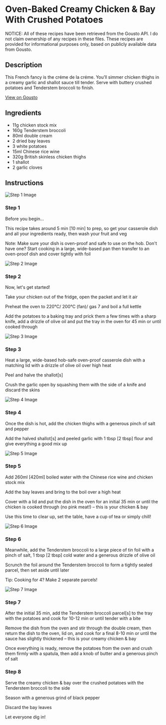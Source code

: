 # Oven-Baked Creamy Chicken & Bay With Crushed Potatoes

NOTICE: All of these recipes have been retrieved from the Gousto API. I do not claim ownership of any recipes in these files. These recipes are provided for informational purposes only, based on publicly available data from Gousto.

## Description

This French fancy is the créme de la créme. You’ll simmer chicken thighs in a creamy garlic and shallot sauce till tender. Serve with buttery crushed potatoes and Tenderstem broccoli to finish.

[View on Gousto](https://www.gousto.co.uk/recipes/cookbook/oven-baked-creamy-chicken-bay-with-crushed-potatoes)

## Ingredients

- 11g chicken stock mix
- 160g Tenderstem broccoli
- 80ml double cream
- 2 dried bay leaves
- 3 white potatoes
- 15ml Chinese rice wine
- 320g British skinless chicken thighs
- 1 shallot
- 2 garlic cloves

## Instructions

![Step 1 Image](https://production-media.gousto.co.uk/cms/recipe-step-image/Step-1-1687533121271-x200.jpg)

### Step 1

Before you begin...

This recipe takes around 5 min <span class="text-danger">[10 min]</span> to prep, so get your casserole dish and all your ingredients ready, then wash your fruit and veg

Note: Make sure your dish is oven-proof and safe to use on the hob. Don't have one? Start cooking in a large, wide-based pan then transfer to an oven-proof dish and cover tightly with foil

![Step 2 Image](https://production-media.gousto.co.uk/cms/recipe-step-image/Step-2-1687533124567-x200.jpg)

### Step 2

Now, let's get started!

Take your chicken out of the fridge, open the packet and let it air

Preheat the oven to 220°C/ 200°C (fan)/ gas 7 and boil a full kettle

Add the potatoes to a baking tray and prick them a few times with a sharp knife, add a drizzle of olive oil and put the tray in the oven for 45 min or until cooked through

![Step 3 Image](https://production-media.gousto.co.uk/cms/recipe-step-image/Step-3-1687533128215-x200.jpg)

### Step 3

Heat a large, wide-based hob-safe oven-proof casserole dish with a matching lid with a drizzle of olive oil over high heat

Peel and halve the shallot<span class="text-danger">[s]</span>

Crush the garlic open by squashing them with the side of a knife and discard the skins

![Step 4 Image](https://production-media.gousto.co.uk/cms/recipe-step-image/Step-4-1687533131771-x200.jpg)

### Step 4

Once the dish is hot, add the chicken thighs with a generous pinch of salt and pepper

Add the halved shallot<span class="text-danger">[s]</span> and peeled garlic with 1 tbsp <span class="text-danger">[2 tbsp] </span>flour and give everything a good mix up

![Step 5 Image](https://production-media.gousto.co.uk/cms/recipe-step-image/Step-5-1687533136724-x200.jpg)

### Step 5

Add 260ml <span class="text-danger">[420ml]</span> boiled water with the Chinese rice wine and chicken stock mix

Add the bay leaves and bring to the boil over a high heat

Cover with a lid and put the dish in the oven for an initial 35 min or until the chicken is cooked through (no pink meat!) – this is your chicken & bay

Use this time to clear up, set the table, have a cup of tea or simply chill!

![Step 6 Image](https://production-media.gousto.co.uk/cms/recipe-step-image/Step-6-1687533140529-x200.jpg)

### Step 6

Meanwhile, add the Tenderstem broccoli to a large piece of tin foil with a pinch of salt, 1 tbsp <span class="text-danger">[2 tbsp] </span>cold water and a generous drizzle of olive oil

Scrunch the foil around the Tenderstem broccoli to form a tightly sealed parcel, then set aside until later

Tip: Cooking for 4? Make 2 separate parcels!

![Step 7 Image](https://production-media.gousto.co.uk/cms/recipe-step-image/Step-7-1687533144378-x200.jpg)

### Step 7

After the initial 35 min, add the Tenderstem broccoli parcel<span class="text-danger">[s]</span> to the tray with the potatoes and cook for 10-12 min or until tender with a bite

Remove the dish from the oven and stir through the double cream, then return the dish to the oven, lid on, and cook for a final 8-10 min or until the sauce has slightly thickened – this is your creamy chicken & bay

Once everything is ready, remove the potatoes from the oven and crush them firmly with a spatula, then add a knob of butter and a generous pinch of salt

### Step 8

Serve the creamy chicken & bay over the crushed potatoes with the Tenderstem broccoli to the side

Season with a generous grind of black pepper

Discard the bay leaves

Let everyone dig in!

